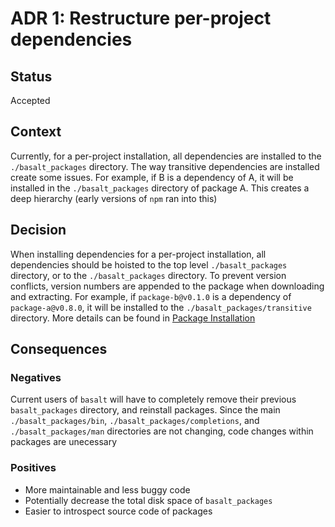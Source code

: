 # ADR 1: Restructure per-project dependencies

## Status

Accepted

## Context

Currently, for a per-project installation, all dependencies are installed to the `./basalt_packages` directory. The way transitive dependencies are installed create some issues. For example, if B is a dependency of A, it will be installed in the `./basalt_packages` directory of package A. This creates a deep hierarchy (early versions of `npm` ran into this)

## Decision

When installing dependencies for a per-project installation, all dependencies should be hoisted to the top level `./basalt_packages` directory, or to the `./basalt_packages` directory. To prevent version conflicts, version numbers are appended to the package when downloading and extracting. For example, if `package-b@v0.1.0` is a dependency of `package-a@v0.8.0`, it will be installed to the `./basalt_packages/transitive` directory. More details can be found in [Package Installation](./docs/internals/package-installation.md)

## Consequences

### Negatives

Current users of `basalt` will have to completely remove their previous `basalt_packages` directory, and reinstall packages. Since the main `./basalt_packages/bin`, `./basalt_packages/completions`, and `./basalt_packages/man` directories are not changing, code changes within packages are unecessary

### Positives

- More maintainable and less buggy code
- Potentially decrease the total disk space of `basalt_packages`
- Easier to introspect source code of packages
